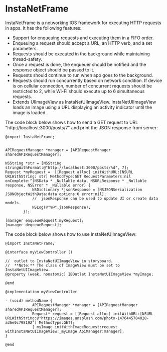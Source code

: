 # InstaNetFrame

InstaNetFrame is a networking IOS framework for executing HTTP requests in apps. It has the following features:

- Support for enqueuing requests and executing them in a FIFO order.
- Enqueuing a request should accept a URL, an HTTP verb, and a set parameters.
- Requests should be executed in the background while maintaining thread-safety.
- Once a request is done, the enqueuer should be notified and the response object should be passed to it.
- Requests should continue to run when app goes to the background.
- Requests should run concurrently based on network condition. If device is on cellular connection, number of concurrent requests should be restricted to 2, while Wi-Fi should execute up to 6 simultaneous requests.
- Extends UIImageView as InstaNetUIImageView. InstaNetUIImageView loads an image using a URL displaying an activity indicator until the image is loaded.


The code block below shows how to send a GET request to URL "http://localhost:3000/posts/7" and 
print the JSON response from server:
```
@import InstaNetFrame;


APIRequestManager *manager = [APIRequestManager sharedAPIRequestManager];

NSString *str = [NSString stringWithFormat:@"http://localhost:3000/posts/%d", 7];
Request *myRequest =  [[Request alloc] initWithURL:[NSURL URLWithString: str] MethodType:GET RequestParameters:nil onComplete:^(NSData * _Nullable data, NSURLResponse * _Nullable response, NSError * _Nullable error) {
            NSDictionary *jsonResponse = [NSJSONSerialization JSONObjectWithData:data options:0 error:nil];
            //  jsonResponse can be used to update UI or create data models.            
            NSLog(@"%@",jsonResponse);
        }];
        
[manager enqueueRequest:myRequest];
[manager dequeueRequest];
```


The code block below shows how to use InstaNetUIImageView:
```
@import InstaNetFrame;

@interface myViewController ()

//  outlet to InstaNetUIImageView in storyboard. 
//  **Note:** The class of ImageView must be set to InstaNetUIImageView.
@property (weak, nonatomic) IBOutlet InstaNetUIImageView *myImage;

@end

@implementation myViewController

- (void) methodName {
            APIRequestManager *manager = [APIRequestManager sharedAPIRequestManager];
            Request* request = [[Request alloc] initWithURL:[NSURL URLWithString:@"https://images.unsplash.com/photo-1476445704028-a36e0c798192"] MethodType:GET];
            [_myImage initWithImageRequest:request withInstaNetUIImageView:_myImage ApiManager:manager];
}

@end
```



